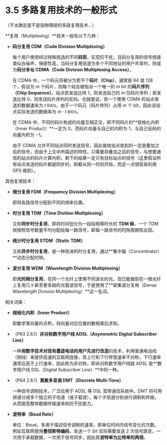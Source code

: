 # 3.5 多路复用技术的一般形式

（不太确定是不是指物理层的多路复用技术...）

**复用（Multiplexing）**技术一般有以下几种：

+ **码分复用 CDM（Code Division Multiplexing）**

  每个用户使用经过特殊挑选的不同**码型**，实现抗干扰，且码分复用的信号频谱类似白噪声，保密性高，当码分复用信道为多个不同地址的用户共享时，则成为**码分多址 CDMA（Code Division Multiplexing Access）**。

  在 CDMA 中，一个码元将被分为若干个**码片（Chip）**，通常是 $64$ 或 $128$ 个，假设为 $m$ 个码片，则每个站会被指派一个唯一的 $m$ bit 的**码片序列（Chip Sequence）**。站点若发送比特 $1$，则发送自己的 $m$ 位码片序列；若发送比特 $0$，则发送码片序列的反码。也就是说，若一个使用 CDMA 的站点发送的数据速率为 $t\ bit/s$，由于一个码元（码片序列）占用 $m$ 个 bit，因此该站点实际发送的数据率为 $m\cdot t\ bit/s$。

  在 CDMA 中，不同的码片构成的向量互相正交，即不同码片的**规格化内积（Inner Product）**一定为 $0$，而码片向量与自己的内积为 $1$，与自己反码的向量内积为 $-1$。

  由于 CDMA 允许不同站点同时发送信号，因此接收站点收到的一定是叠加之后的信号，但由于上文中所描述的特性，只需要将叠加之后的信号，与想要通信的站点的码片计算内积，剩下的结果一定只有目标站点的信号（这里假设所有站点发送的码片都是同步的，即都从同一时刻开始，而这一点很容易利用 GPS 做到）。

其他复用技术：

+ **频分复用 FDM（Frequency Division Multiplexing）**

  即将各路信号分配到不同的频率位置。

+ **时分复用 TDM（Time Divition Multiplexing）**

  又称**同步时分复用**，即将时间划分为一段段相等时长的 **TDM 帧**，一个 TDM 帧按照信号数量平均分配给每一路信号，即每一路信号的时隙周期性出现。

+ **统计时分复用 STDM（Static TDM）**

  又称**异步时分复用**，是一种改进的时分复用，通过**集中器（Concentrator）**动态分配时隙。

+ **波分复用 WDM（Wavelength Division Multiplexing）**

  即**光的频分复用**，在同一个光纤上使用不同波长的光。现已能做到在一根光纤上复用几十甚至更多路的光载波信号，于是使用了**密集波分复用（Dense Wavelength Division Multiplexing）**这一名词。

相关词条：

+ **规格化内积（Inner Product）**

  即数学里向量的点积，将向量对应位置的数相乘后求和。

+ （P63 2.6.1）**非对称数字用户线 ADSL（Asymmetric Digital Subscriber Line）**

  一种**用数字技术对现有墨迹电话的用户先进行改造**的技术，利用普通电话线（铜线）来提供高速的互联网连接，其上行和下行带宽速率不对称，下行速率通常远高于上行速率，因此称为非对称，即非对称数字用户线路 ADSL 是**数字用户线 DSL（Digital Subscriber Line）**中的一种。

+ （P64 2.6.1）**离散多音调 DMT（Discrete Multi-Tone）**

  一种信号调制技术，广泛应用于 ADSL 等 DSL 宽带通信系统中。DMT 将可用频谱分成多个独立的子信道（或子载波），每个子信道分别进行调制和传输，从而提高整体数据传输速率和抗干扰能力。

+ **波特率（Baud Rate）**

  单位：$Baud$，多用于描述信号调制的速率，即单位时间内信号变化的次数。例如互联网使用**曼彻斯特编码**，发送一个 $bit$ 实际需要发送 2 次信号跳变，一次用于承载数据，一次用于信号同步，因此其**波特率为比特率的两倍**。